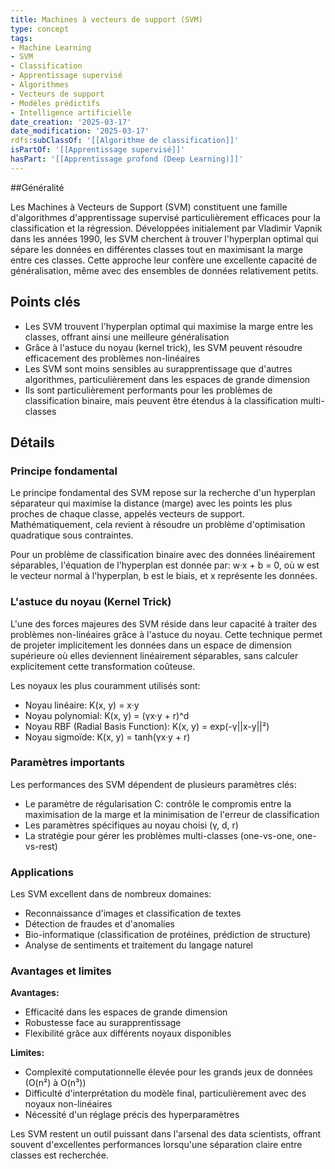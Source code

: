 ```yaml
---
title: Machines à vecteurs de support (SVM)
type: concept
tags:
- Machine Learning
- SVM
- Classification
- Apprentissage supervisé
- Algorithmes
- Vecteurs de support
- Modèles prédictifs
- Intelligence artificielle
date_creation: '2025-03-17'
date_modification: '2025-03-17'
rdfs:subClassOf: '[[Algorithme de classification]]'
isPartOf: '[[Apprentissage supervisé]]'
hasPart: '[[Apprentissage profond (Deep Learning)]]'
---
```


##Généralité

Les Machines à Vecteurs de Support (SVM) constituent une famille d'algorithmes d'apprentissage supervisé particulièrement efficaces pour la classification et la régression. Développées initialement par Vladimir Vapnik dans les années 1990, les SVM cherchent à trouver l'hyperplan optimal qui sépare les données en différentes classes tout en maximisant la marge entre ces classes. Cette approche leur confère une excellente capacité de généralisation, même avec des ensembles de données relativement petits.

## Points clés

- Les SVM trouvent l'hyperplan optimal qui maximise la marge entre les classes, offrant ainsi une meilleure généralisation
- Grâce à l'astuce du noyau (kernel trick), les SVM peuvent résoudre efficacement des problèmes non-linéaires
- Les SVM sont moins sensibles au surapprentissage que d'autres algorithmes, particulièrement dans les espaces de grande dimension
- Ils sont particulièrement performants pour les problèmes de classification binaire, mais peuvent être étendus à la classification multi-classes

## Détails

### Principe fondamental

Le principe fondamental des SVM repose sur la recherche d'un hyperplan séparateur qui maximise la distance (marge) avec les points les plus proches de chaque classe, appelés vecteurs de support. Mathématiquement, cela revient à résoudre un problème d'optimisation quadratique sous contraintes.

Pour un problème de classification binaire avec des données linéairement séparables, l'équation de l'hyperplan est donnée par:
w·x + b = 0, où w est le vecteur normal à l'hyperplan, b est le biais, et x représente les données.

### L'astuce du noyau (Kernel Trick)

L'une des forces majeures des SVM réside dans leur capacité à traiter des problèmes non-linéaires grâce à l'astuce du noyau. Cette technique permet de projeter implicitement les données dans un espace de dimension supérieure où elles deviennent linéairement séparables, sans calculer explicitement cette transformation coûteuse.

Les noyaux les plus couramment utilisés sont:
- Noyau linéaire: K(x, y) = x·y
- Noyau polynomial: K(x, y) = (γx·y + r)^d
- Noyau RBF (Radial Basis Function): K(x, y) = exp(-γ||x-y||²)
- Noyau sigmoïde: K(x, y) = tanh(γx·y + r)

### Paramètres importants

Les performances des SVM dépendent de plusieurs paramètres clés:
- Le paramètre de régularisation C: contrôle le compromis entre la maximisation de la marge et la minimisation de l'erreur de classification
- Les paramètres spécifiques au noyau choisi (γ, d, r)
- La stratégie pour gérer les problèmes multi-classes (one-vs-one, one-vs-rest)

### Applications

Les SVM excellent dans de nombreux domaines:
- Reconnaissance d'images et classification de textes
- Détection de fraudes et d'anomalies
- Bio-informatique (classification de protéines, prédiction de structure)
- Analyse de sentiments et traitement du langage naturel

### Avantages et limites

**Avantages:**
- Efficacité dans les espaces de grande dimension
- Robustesse face au surapprentissage
- Flexibilité grâce aux différents noyaux disponibles

**Limites:**
- Complexité computationnelle élevée pour les grands jeux de données (O(n²) à O(n³))
- Difficulté d'interprétation du modèle final, particulièrement avec des noyaux non-linéaires
- Nécessité d'un réglage précis des hyperparamètres

Les SVM restent un outil puissant dans l'arsenal des data scientists, offrant souvent d'excellentes performances lorsqu'une séparation claire entre classes est recherchée.
